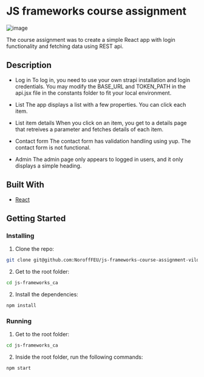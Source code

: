 # JS frameworks course assignment

![image]()

The course assignment was to create a simple React app with login functionality and fetching data using REST api.

## Description

- Log in
To log in, you need to use your own strapi installation and login credentials. You may modify the BASE_URL and TOKEN_PATH in the api.jsx file in the constants folder to fit your local environment.

- List
The app displays a list with a few properties. You can click each item.

- List item details
When you click on an item, you get to a details page that retreives a parameter and fetches details of each item.

- Contact form
The contact form has validation handling using yup. The contact form is not functional.

- Admin
The admin page only appears to logged in users, and it only displays a simple heading.


## Built With
- [React](https://reactjs.org/)

## Getting Started

### Installing

1. Clone the repo:

```bash
git clone git@github.com:NoroffFEU/js-frameworks-course-assignment-vildehalvorsen.git
```
2. Get to the root folder:

```bash
cd js-frameworks_ca
```

2. Install the dependencies:

```bash
npm install
```

### Running
1. Get to the root folder:

```bash
cd js-frameworks_ca
```

2. Inside the root folder, run the following commands:

```bash
npm start
```
